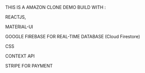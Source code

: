 THIS IS A AMAZON CLONE DEMO
BUILD WITH :

REACTJS,

MATERIAL-UI

GOOGLE FIREBASE FOR REAL-TIME DATABASE (Cloud Firestore)

CSS

CONTEXT API

STRIPE FOR PAYMENT

